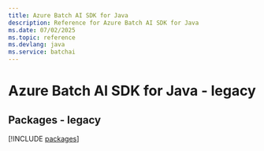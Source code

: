 ```yaml
---
title: Azure Batch AI SDK for Java
description: Reference for Azure Batch AI SDK for Java
ms.date: 07/02/2025
ms.topic: reference
ms.devlang: java
ms.service: batchai
---
```

# Azure Batch AI SDK for Java - legacy
## Packages - legacy
[!INCLUDE [packages](batch-ai-index.md)]